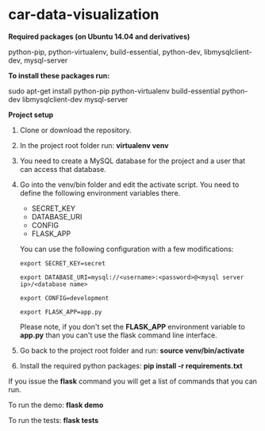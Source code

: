 # car-data-visualization

<b>Required packages (on Ubuntu 14.04 and derivatives)</b>

python-pip, python-virtualenv, build-essential, python-dev, libmysqlclient-dev, mysql-server

<b>To install these packages run:</b>

sudo apt-get install python-pip python-virtualenv build-essential python-dev libmysqlclient-dev mysql-server

<b> Project setup </b>
1) Clone or download the repository.
2) In the project root folder run: <strong>virtualenv venv</strong>
3) You need to create a MySQL database for the project and a user that can access that database.
4) Go into the venv/bin folder and edit the activate script. You need to define the following environment variables there.
     - SECRET_KEY
     - DATABASE_URI
     - CONFIG
     - FLASK_APP
     
   You can use the following configuration with a few modifications:
   
       export SECRET_KEY=secret
     
       export DATABASE_URI=mysql://<username>:<password>@<mysql server ip>/<database name>
     
       export CONFIG=development
     
       export FLASK_APP=app.py
  
   Please note, if you don't set the <strong>FLASK_APP</strong> environment variable to <strong>app.py</strong> than you can't use the flask command line interface.
  
5) Go back to the project root folder and run: <strong>source venv/bin/activate</strong>
6) Install the required python packages: <strong>pip install -r requirements.txt</strong>

If you issue the <strong>flask</strong> command you will get a list of commands that you can run.

To run the demo: <strong>flask demo</strong>

To run the tests: <strong>flask tests</strong>
